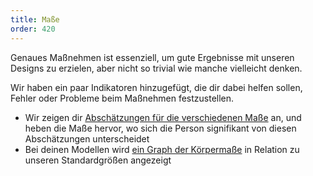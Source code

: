 ```yaml
---
title: Maße
order: 420
---
```


Genaues Maßnehmen ist essenziell, um gute Ergebnisse mit unseren Designs zu erzielen, aber nicht so trivial wie manche vielleicht denken.

Wir haben ein paar Indikatoren hinzugefügt, die dir dabei helfen sollen, Fehler oder Probleme beim Maßnehmen festzustellen.

- Wir zeigen dir [Abschätzungen für die verschiedenen Maße][1] an, und heben die Maße hervor, wo sich die Person signifikant von diesen Abschätzungen unterscheidet
- Bei deinen Modellen wird [ein Graph der Körpermaße][2] in Relation zu unseren Standardgrößen angezeigt

[1]: /docs/guide/measurements/estimates/

[2]: /docs/guide/measurements/graph/
